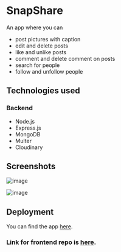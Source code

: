 # **SnapShare**

An app where you can 
- post pictures with caption
- edit and delete posts
- like and unlike posts
- comment and delete comment on posts
- search for people
- follow and unfollow people

## **Technologies used**


### **Backend**

- Node.js
- Express.js
- MongoDB
- Multer
- Cloudinary

  
## **Screenshots**

![image](https://github.com/aishu-ch/snapshare-fe/assets/150415443/aae23971-0eef-4aad-a56f-e1773547015c)


![image](https://github.com/aishu-ch/snapshare-fe/assets/150415443/cce6592a-0a17-4bc9-bee8-95f199dc4be5)



## **Deployment**
You can find the app [here](snap--share.vercel.app).


### Link for frontend repo is [here](https://github.com/aishu-ch/snapshare-fe).
